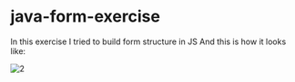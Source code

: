 # java-form-exercise
In this exercise I tried to build form structure in JS 
And this is how it looks like:

![2](https://user-images.githubusercontent.com/104937233/192096503-ebe35028-3da4-4cd8-adc7-d4b8b22d633d.PNG)
